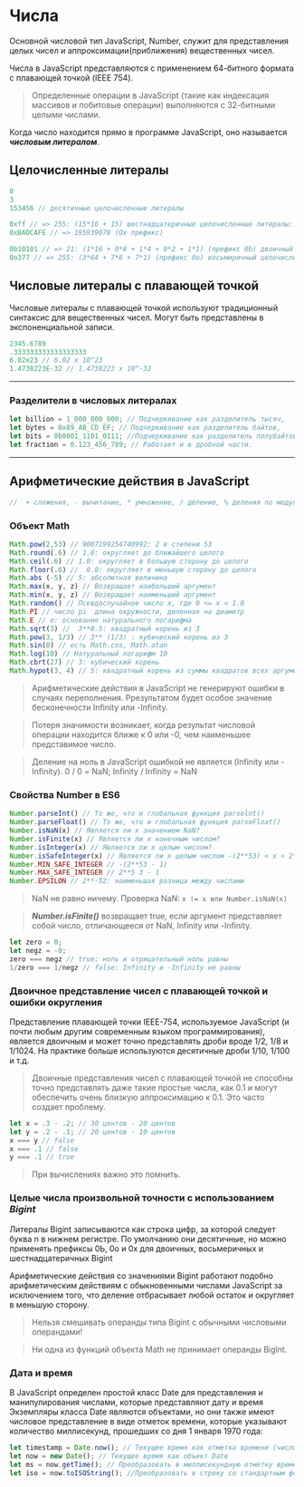 # Числа

Основной числовой тип JavaScript, Number, служит для представления целых чисел и аппроксимации(приближения) вещественных чисел.

Числа в JavaScript представляются с применением 64-битного формата с плавающей точкой (IEEE 754).

> Oпределенные операции в JavaScript (такие как индексация массивов и побитовые операции) выполняются с 32-битными целыми числами.

Когда число находится прямо в программе JavaScript, оно называется ***числовым литералом***.

## Целочисленные литералы

```javascript
0
3
153456 // десятичные целочисленные литералы

0xff // => 255: (15*16 + 15) шестнадцатеричные целочисленные литералы:
0xBADCAFE // => 195939070 (Ox префикс)

0b10101 // => 21: (1*16 + 0*8 + 1*4 + 0*2 + 1*1) (префикс 0b) двоичный целочисленный литерал
0o377 // => 255: (3*64 + 7*8 + 7*1) (префикс 0o) восьмиричный целочисленный литерал
```

## Числовые литералы с плавающей точкой
Числовые литералы с плавающей точкой используют традиционный синтаксис для вещественных чисел. Mогут быть представлены в экспоненциальной записи.
```javascript
2345.6789
.333333333333333333
6.02e23 // 6.02 х 10^23
1.4738223E-32 // 1.4738223 х 10^-32
```
---
### Разделители в числовых литералах
```javascript
let billion = 1_000_000_000; // Подчеркивание как разделитель тысяч,
let bytes = 0x89_AB_CD_EF; // Подчеркивание как разделитель байтов,
let bits = 0b0001_1101_0111; //Подчеркивание как разделитель полубайтов,
let fraction = 0.123_456_789; // Работает и в дробной части.
```
---

## Арифметические действия в JavaScript
```javascript
//  + сложения, - вычитание, * умножение, / деление, % деления по модулю (получения остатка от деления), ** для возведения в степень.
```
### Oбъект Math
```javascript
Math.pow(2,53) // 9007199254740992: 2 в степени 53
Math.round(.6) // 1.0: округляет до ближайшего целого
Math.ceil(.6) // 1.0: округляет в большую сторону до целого
Math.floor(.6) //  0.0: округляет в меньшую сторону до целого
Math.abs (-5) // 5: абсолютная величина
Math.max(x, y, z) // Возвращает наибольший аргумент
Math.min(x, y, z) // Возвращает наименьший аргумент
Math.random() // Псевдослучайное число х, где 0 <= х < 1.0
Math.PI // число pi  длина окружности, деленная на диаметр
Math.E // е: основание натурального логарифма
Math.sqrt(3) //  3**0.5: квадратный корень из 3
Math.pow(3, 1/3) // 3** (1/3) : кубический корень из 3
Math.sin(0) // есть Math.cos, Math.atan
Math.log(10) // Натуральный логарифм 10
Math.cbrt(27) // 3: кубический корень
Math.hypot(3, 4) // 5: квадратный корень из суммы квадратов всех аргументов
```
> Арифметические действия в JavaScript не генерируют ошибки в случаях переполнения. Ррезультатом будет особое значение бесконечности Infinity или -Infinity.

> Потеря значимости возникает, когда результат числовой операции находится ближе к 0 или -0, чем наименьшее представимое число.

> Деление на ноль в JavaScript ошибкой не является (Infinity или -Infinity). 0 / 0 = NaN; Infinity / Infinity = NaN

### Cвойства Number в ES6

```javascript
Number.parseInt() // То же, что и глобальная функция parselnt()
Number.parseFloat() // То же, что и глобальная функция parseFloat()
Number.isNaN(x) // Является ли х значением NaN?
Number.isFinite(x) // Является ли х конечным числом?
Number.isInteger(x) // Является ли х целым числом?
Number.isSafeInteger(x) // Является ли х целым числом -(2**53) < х < 2**53?
Number.MIN_SAFE_INTEGER // -(2**53 - 1)
Number.MAX_SAFE_INTEGER // 2**5 3 - 1
Number.EPSILON // 2**-52: наименьшая разница между числами
```
> NaN не равно ничему. Проверка NaN: ```х != х или Number.isNaN(х)```

> ***Number.isFinite()*** возвращает true, если аргумент представляет собой число, отличающееся от NaN, Infinity или -Infinity.

```javascript
let zero = 0; 
let negz = -0;
zero === negz // true: ноль и отрицательный ноль равны
1/zero === 1/negz // false: Infinity и -Infinity не равны
```
###  Двоичное представление чисел с плавающей точкой и ошибки округления

Представление плавающей точки IEEE-754, используемое JavaScript (и почти любым другим современным языком программирования), является двоичным и может точно представлять дроби вроде 1/2, 1/8 и 1/1024. На практике больше используются десятичные дроби 1/10, 1/100 и т.д.

> Двоичные представления чисел с плавающей точкой не способны точно представлять даже такие простые числа, как 0.1 и могут обеспечить очень близкую аппроксимацию к 0.1. Это часто создает проблему.
```javascript
let х = .3 - .2; // 30 центов - 20 центов
let у = .2 - .1; // 20 центов - 10 центов
x === y // false
x === .1 // false
y === .1 // true
```
> При вычислениях важно это помнить.

### Целые числа произвольной точности с использованием *Bigint*

Литералы Bigint записываются как строка цифр, за которой следует буква n в нижнем регистре. По умолчанию они десятичные, но можно применять префиксы 0Ь, 0о и 0х для двоичных, восьмеричных и шестнадцатеричных Bigint

Арифметические действия со значениями Bigint работают подобно арифметическим действиям с обыкновенными числами JavaScript за исключением того, что деление отбрасывает любой остаток и округляет в меньшую сторону.

> Нельзя смешивать операнды типа Bigint с обычными числовыми операндами!

> Ни одна из функций объекта Math не принимает операнды Biglnt.

### Дата и время

В JavaScript определен простой класс Date для представления и манипулирования числами, которые представляют дату и время Экземпляры класса Date являются объектами, но они также имеют числовое представление в виде отметок времени, которые указывают количество миллисекунд, прошедших со дня 1 января 1970 года:
```javascript
let timestamp = Date.now(); // Текущее время как отметка времени (число)
let now = new Date(); // Текущее время как объект Date
let ms = now.getTime(); // Преобразовать в миллисекундную отметку времени.
let iso = now.toISOString(); //Преобразовать в строку со стандартным форматом.
```
